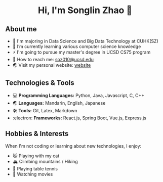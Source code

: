 <h1 align="center">Hi, I'm Songlin Zhao 👋</h1>

## About me

- 📖 I'm majoring in Data Science and Big Data Technology at CUHK(SZ)
- 🔭 I’m currently learning various computer science knowledge
- ⚡ I'm going to pursue my master's degree in UCSD CS75 program
- 📧 How to reach me: soz010@ucsd.edu
- 🌏 Visit my personal website: [website](https://thiefcat.github.io/)

## Technologies & Tools

- 💻 **Programming Languages:** Python, Java, Javascript, C, C++
- 🌏 **Languages:** Mandarin, English, Japanese
- 🛠 **Tools:** Git, Latex, Markdown
- :electron: **Frameworks:** React.js, Spring Boot, Vue.js, Express.js

## Hobbies & Interests

When I'm not coding or learning about new technologies, I enjoy:

- 🐱 Playing with my cat
- 🏔 Climbing mountains / Hiking
- 🏓 Playing table tennis
- 🎥 Watching movies
